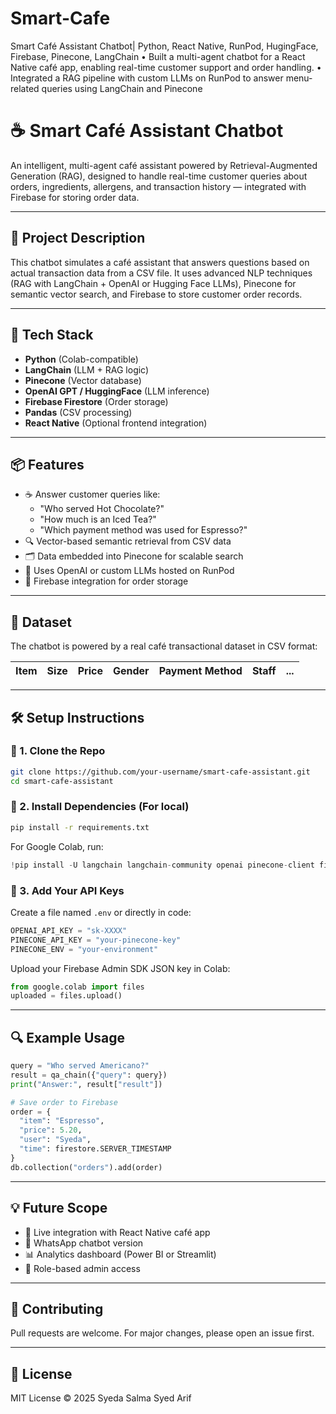 # Smart-Cafe
Smart Café Assistant Chatbot| Python, React Native, RunPod, HugingFace, Firebase, Pinecone, LangChain • Built a multi-agent chatbot for a React Native café app, enabling real-time customer support and order handling. • Integrated a RAG pipeline with custom LLMs on RunPod to answer menu-related queries using LangChain and Pinecone

# ☕ Smart Café Assistant Chatbot

An intelligent, multi-agent café assistant powered by Retrieval-Augmented Generation (RAG), designed to handle real-time customer queries about orders, ingredients, allergens, and transaction history — integrated with Firebase for storing order data.

---

## 🧠 Project Description

This chatbot simulates a café assistant that answers questions based on actual transaction data from a CSV file. It uses advanced NLP techniques (RAG with LangChain + OpenAI or Hugging Face LLMs), Pinecone for semantic vector search, and Firebase to store customer order records.

---

## 🚀 Tech Stack

- **Python** (Colab-compatible)
- **LangChain** (LLM + RAG logic)
- **Pinecone** (Vector database)
- **OpenAI GPT / HuggingFace** (LLM inference)
- **Firebase Firestore** (Order storage)
- **Pandas** (CSV processing)
- **React Native** (Optional frontend integration)

---

## 📦 Features

- ☕ Answer customer queries like:
  - "Who served Hot Chocolate?"
  - "How much is an Iced Tea?"
  - "Which payment method was used for Espresso?"
- 🔍 Vector-based semantic retrieval from CSV data
- 🗂️ Data embedded into Pinecone for scalable search
- 💬 Uses OpenAI or custom LLMs hosted on RunPod
- 🔐 Firebase integration for order storage

---

## 📁 Dataset

The chatbot is powered by a real café transactional dataset in CSV format:

| Item          | Size  | Price | Gender | Payment Method | Staff | ... |
|---------------|-------|-------|--------|----------------|-------|-----|

---

## 🛠️ Setup Instructions

### 🔹 1. Clone the Repo

```bash
git clone https://github.com/your-username/smart-cafe-assistant.git
cd smart-cafe-assistant
```

### 🔹 2. Install Dependencies (For local)

```bash
pip install -r requirements.txt
```

For Google Colab, run:
```python
!pip install -U langchain langchain-community openai pinecone-client firebase-admin
```

### 🔹 3. Add Your API Keys

Create a file named `.env` or directly in code:

```python
OPENAI_API_KEY = "sk-XXXX"
PINECONE_API_KEY = "your-pinecone-key"
PINECONE_ENV = "your-environment"
```

Upload your Firebase Admin SDK JSON key in Colab:
```python
from google.colab import files
uploaded = files.upload()
```

---

## 🔍 Example Usage

```python
query = "Who served Americano?"
result = qa_chain({"query": query})
print("Answer:", result["result"])
```

```python
# Save order to Firebase
order = {
  "item": "Espresso",
  "price": 5.20,
  "user": "Syeda",
  "time": firestore.SERVER_TIMESTAMP
}
db.collection("orders").add(order)
```

---

## 💡 Future Scope

- 🔄 Live integration with React Native café app
- 📲 WhatsApp chatbot version
- 📊 Analytics dashboard (Power BI or Streamlit)
- 🔐 Role-based admin access

---

## 🤝 Contributing

Pull requests are welcome. For major changes, please open an issue first.

---

## 📜 License

MIT License © 2025 Syeda Salma Syed Arif

